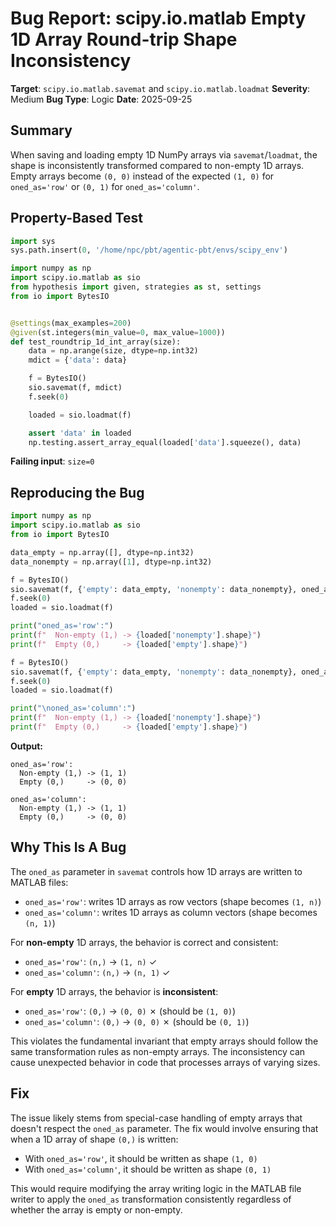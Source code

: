 # Bug Report: scipy.io.matlab Empty 1D Array Round-trip Shape Inconsistency

**Target**: `scipy.io.matlab.savemat` and `scipy.io.matlab.loadmat`
**Severity**: Medium
**Bug Type**: Logic
**Date**: 2025-09-25

## Summary

When saving and loading empty 1D NumPy arrays via `savemat`/`loadmat`, the shape is inconsistently transformed compared to non-empty 1D arrays. Empty arrays become `(0, 0)` instead of the expected `(1, 0)` for `oned_as='row'` or `(0, 1)` for `oned_as='column'`.

## Property-Based Test

```python
import sys
sys.path.insert(0, '/home/npc/pbt/agentic-pbt/envs/scipy_env')

import numpy as np
import scipy.io.matlab as sio
from hypothesis import given, strategies as st, settings
from io import BytesIO


@settings(max_examples=200)
@given(st.integers(min_value=0, max_value=1000))
def test_roundtrip_1d_int_array(size):
    data = np.arange(size, dtype=np.int32)
    mdict = {'data': data}

    f = BytesIO()
    sio.savemat(f, mdict)
    f.seek(0)

    loaded = sio.loadmat(f)

    assert 'data' in loaded
    np.testing.assert_array_equal(loaded['data'].squeeze(), data)
```

**Failing input**: `size=0`

## Reproducing the Bug

```python
import numpy as np
import scipy.io.matlab as sio
from io import BytesIO

data_empty = np.array([], dtype=np.int32)
data_nonempty = np.array([1], dtype=np.int32)

f = BytesIO()
sio.savemat(f, {'empty': data_empty, 'nonempty': data_nonempty}, oned_as='row')
f.seek(0)
loaded = sio.loadmat(f)

print("oned_as='row':")
print(f"  Non-empty (1,) -> {loaded['nonempty'].shape}")
print(f"  Empty (0,)     -> {loaded['empty'].shape}")

f = BytesIO()
sio.savemat(f, {'empty': data_empty, 'nonempty': data_nonempty}, oned_as='column')
f.seek(0)
loaded = sio.loadmat(f)

print("\noned_as='column':")
print(f"  Non-empty (1,) -> {loaded['nonempty'].shape}")
print(f"  Empty (0,)     -> {loaded['empty'].shape}")
```

**Output:**
```
oned_as='row':
  Non-empty (1,) -> (1, 1)
  Empty (0,)     -> (0, 0)

oned_as='column':
  Non-empty (1,) -> (1, 1)
  Empty (0,)     -> (0, 0)
```

## Why This Is A Bug

The `oned_as` parameter in `savemat` controls how 1D arrays are written to MATLAB files:
- `oned_as='row'`: writes 1D arrays as row vectors (shape becomes `(1, n)`)
- `oned_as='column'`: writes 1D arrays as column vectors (shape becomes `(n, 1)`)

For **non-empty** 1D arrays, the behavior is correct and consistent:
- `oned_as='row'`: `(n,)` → `(1, n)`  ✓
- `oned_as='column'`: `(n,)` → `(n, 1)`  ✓

For **empty** 1D arrays, the behavior is **inconsistent**:
- `oned_as='row'`: `(0,)` → `(0, 0)` ✗ (should be `(1, 0)`)
- `oned_as='column'`: `(0,)` → `(0, 0)` ✗ (should be `(0, 1)`)

This violates the fundamental invariant that empty arrays should follow the same transformation rules as non-empty arrays. The inconsistency can cause unexpected behavior in code that processes arrays of varying sizes.

## Fix

The issue likely stems from special-case handling of empty arrays that doesn't respect the `oned_as` parameter. The fix would involve ensuring that when a 1D array of shape `(0,)` is written:
- With `oned_as='row'`, it should be written as shape `(1, 0)`
- With `oned_as='column'`, it should be written as shape `(0, 1)`

This would require modifying the array writing logic in the MATLAB file writer to apply the `oned_as` transformation consistently regardless of whether the array is empty or non-empty.